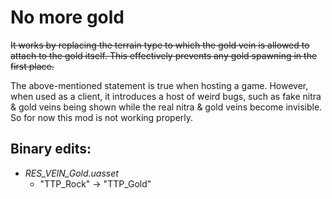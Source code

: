 # No more gold

~~It works by replacing the terrain type to which the gold vein is allowed to attach to the gold itself. This effectively prevents any gold spawning in the first place.~~

The above-mentioned statement is true when hosting a game. However, when used as a client,
it introduces a host of weird bugs, such as fake nitra & gold veins being shown
while the real nitra & gold veins become invisible. So for now this mod is not working properly.

## **Binary edits**:
- *RES_VEIN_Gold.uasset*
  - "TTP_Rock" -> "TTP_Gold"